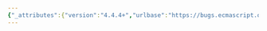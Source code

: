 ```yaml
---
{"_attributes":{"version":"4.4.4+","urlbase":"https://bugs.ecmascript.org/","maintainer":"dherman@mozilla.com"},"bug":{"bug_id":155,"creation_ts":"2011-07-20 16:48:00 -0700","short_desc":"clause 15 needs to specify [[Call]] for built-ins functions","delta_ts":"2011-07-20 16:48:31 -0700","product":"Draft for 6th Edition","component":"technical issue","version":"Initial draft July 12, 2011","rep_platform":"All","op_sys":"All","bug_status":"RESOLVED","resolution":"FIXED","priority":"Normal","bug_severity":"normal","dependson":121,"everconfirmed":true,"reporter":{"uid":"allen","name":"Allen Wirfs-Brock"},"assigned_to":{"uid":"allen","name":"Allen Wirfs-Brock"},"long_desc":[{"commentid":352,"comment_count":0,"who":{"uid":"allen","name":"Allen Wirfs-Brock"},"bug_when":"2011-07-20 16:48:01 -0700","thetext":"+++ This bug was initially created as a clone of Bug #121 +++\n\nThe introduction to clause 15 talks about the [[Call]] and [[Construct]] internal properties of built-in constructors but fails to mention that the same basic rule applies to  [[Call]] for non-constructor built-in functions.\n\nTo the paragraph that begins \"None of the built-in functions\" add the sentence:\n\nThe behavior specified in this clause for each built-in function is the specification of the [[Call]] internal method behavior for that function."},{"commentid":353,"comment_count":1,"who":{"uid":"allen","name":"Allen Wirfs-Brock"},"bug_when":"2011-07-20 16:48:31 -0700","thetext":"this was correct in the initial draft"}]}}
---
```

